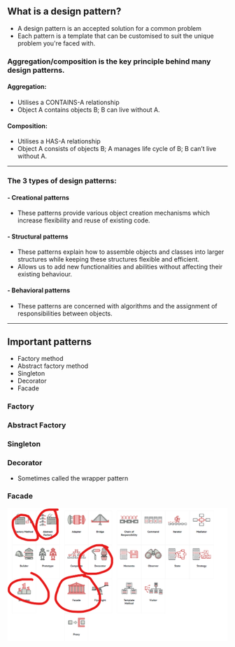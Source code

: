 ## What is a design pattern?
- A design pattern is an accepted solution for a common problem
- Each pattern is a template that can be customised to suit the unique problem you're faced with.

### Aggregation/composition is the key principle behind many design patterns.

#### Aggregation:
- Utilises a CONTAINS-A relationship
- Object A contains objects B; B can live without A.

#### Composition:
- Utilises a HAS-A relationship
- Object A consists of objects B; A manages life cycle of B; B can’t live without A.

---

### The 3 types of design patterns:

#### - Creational patterns
  - These patterns provide various object creation mechanisms which increase flexibility and reuse of existing code.
#### - Structural patterns
  - These patterns explain how to assemble objects and classes into larger structures while keeping these structures flexible and efficient.
  - Allows us to add new functionalities and abilities without affecting their existing behaviour.
#### - Behavioral patterns 
  - These patterns are concerned with algorithms and the assignment of responsibilities between objects.

---

## Important patterns
- Factory method
- Abstract factory method
- Singleton
- Decorator
- Facade

### Factory

### Abstract Factory

### Singleton

### Decorator
- Sometimes called the wrapper pattern

### Facade



![img.png](img.png)